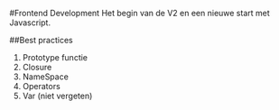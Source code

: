 #Frontend Development
Het begin van de V2 en een nieuwe start met Javascript.

##Best practices
1. Prototype functie
2. Closure
3. NameSpace
4. Operators
5. Var (niet vergeten)

